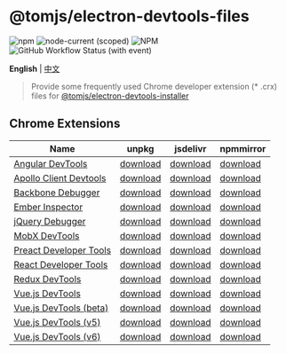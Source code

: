 # @tomjs/electron-devtools-files

![npm](https://img.shields.io/npm/v/@tomjs/electron-devtools-files) ![node-current (scoped)](https://img.shields.io/node/v/@tomjs/electron-devtools-files) ![NPM](https://img.shields.io/npm/l/@tomjs/electron-devtools-files) ![GitHub Workflow Status (with event)](https://img.shields.io/github/actions/workflow/status/tomjs/electron-devtools-files/release.yml)

**English** | [中文](./README.zh_CN.md)

> Provide some frequently used Chrome developer extension (\* .crx) files for [@tomjs/electron-devtools-installer](https://github.com/tomjs/electron-devtools-installer)

## Chrome Extensions

| Name | unpkg | jsdelivr | npmmirror |
| --- | --- | --- | --- |
| [Angular DevTools](https://chromewebstore.google.com/detail/ienfalfjdbdpebioblfackkekamfmbnh) | [download](https://www.unpkg.com/@tomjs/electron-devtools-files/extensions/ienfalfjdbdpebioblfackkekamfmbnh.crx) | [download](https://cdn.jsdelivr.net/npm/@tomjs/electron-devtools-files/extensions/ienfalfjdbdpebioblfackkekamfmbnh.crx) | [download](https://registry.npmmirror.com/@tomjs/electron-devtools-files/latest/files/extensions/ienfalfjdbdpebioblfackkekamfmbnh.crx) |
| [Apollo Client Devtools](https://chromewebstore.google.com/detail/jdkknkkbebbapilgoeccciglkfbmbnfm) | [download](https://www.unpkg.com/@tomjs/electron-devtools-files/extensions/jdkknkkbebbapilgoeccciglkfbmbnfm.crx) | [download](https://cdn.jsdelivr.net/npm/@tomjs/electron-devtools-files/extensions/jdkknkkbebbapilgoeccciglkfbmbnfm.crx) | [download](https://registry.npmmirror.com/@tomjs/electron-devtools-files/latest/files/extensions/jdkknkkbebbapilgoeccciglkfbmbnfm.crx) |
| [Backbone Debugger](https://chromewebstore.google.com/detail/bhljhndlimiafopmmhjlgfpnnchjjbhd) | [download](https://www.unpkg.com/@tomjs/electron-devtools-files/extensions/bhljhndlimiafopmmhjlgfpnnchjjbhd.crx) | [download](https://cdn.jsdelivr.net/npm/@tomjs/electron-devtools-files/extensions/bhljhndlimiafopmmhjlgfpnnchjjbhd.crx) | [download](https://registry.npmmirror.com/@tomjs/electron-devtools-files/latest/files/extensions/bhljhndlimiafopmmhjlgfpnnchjjbhd.crx) |
| [Ember Inspector](https://chromewebstore.google.com/detail/bmdblncegkenkacieihfhpjfppoconhi) | [download](https://www.unpkg.com/@tomjs/electron-devtools-files/extensions/bmdblncegkenkacieihfhpjfppoconhi.crx) | [download](https://cdn.jsdelivr.net/npm/@tomjs/electron-devtools-files/extensions/bmdblncegkenkacieihfhpjfppoconhi.crx) | [download](https://registry.npmmirror.com/@tomjs/electron-devtools-files/latest/files/extensions/bmdblncegkenkacieihfhpjfppoconhi.crx) |
| [jQuery Debugger](https://chromewebstore.google.com/detail/dbhhnnnpaeobfddmlalhnehgclcmjimi) | [download](https://www.unpkg.com/@tomjs/electron-devtools-files/extensions/dbhhnnnpaeobfddmlalhnehgclcmjimi.crx) | [download](https://cdn.jsdelivr.net/npm/@tomjs/electron-devtools-files/extensions/dbhhnnnpaeobfddmlalhnehgclcmjimi.crx) | [download](https://registry.npmmirror.com/@tomjs/electron-devtools-files/latest/files/extensions/dbhhnnnpaeobfddmlalhnehgclcmjimi.crx) |
| [MobX DevTools](https://chromewebstore.google.com/detail/pfgnfdagidkfgccljigdamigbcnndkod) | [download](https://www.unpkg.com/@tomjs/electron-devtools-files/extensions/pfgnfdagidkfgccljigdamigbcnndkod.crx) | [download](https://cdn.jsdelivr.net/npm/@tomjs/electron-devtools-files/extensions/pfgnfdagidkfgccljigdamigbcnndkod.crx) | [download](https://registry.npmmirror.com/@tomjs/electron-devtools-files/latest/files/extensions/pfgnfdagidkfgccljigdamigbcnndkod.crx) |
| [Preact Developer Tools](https://chromewebstore.google.com/detail/ilcajpmogmhpliinlbcdebhbcanbghmd) | [download](https://www.unpkg.com/@tomjs/electron-devtools-files/extensions/ilcajpmogmhpliinlbcdebhbcanbghmd.crx) | [download](https://cdn.jsdelivr.net/npm/@tomjs/electron-devtools-files/extensions/ilcajpmogmhpliinlbcdebhbcanbghmd.crx) | [download](https://registry.npmmirror.com/@tomjs/electron-devtools-files/latest/files/extensions/ilcajpmogmhpliinlbcdebhbcanbghmd.crx) |
| [React Developer Tools](https://chromewebstore.google.com/detail/fmkadmapgofadopljbjfkapdkoienihi) | [download](https://www.unpkg.com/@tomjs/electron-devtools-files/extensions/fmkadmapgofadopljbjfkapdkoienihi.crx) | [download](https://cdn.jsdelivr.net/npm/@tomjs/electron-devtools-files/extensions/fmkadmapgofadopljbjfkapdkoienihi.crx) | [download](https://registry.npmmirror.com/@tomjs/electron-devtools-files/latest/files/extensions/fmkadmapgofadopljbjfkapdkoienihi.crx) |
| [Redux DevTools](https://chromewebstore.google.com/detail/lmhkpmbekcpmknklioeibfkpmmfibljd) | [download](https://www.unpkg.com/@tomjs/electron-devtools-files/extensions/lmhkpmbekcpmknklioeibfkpmmfibljd.crx) | [download](https://cdn.jsdelivr.net/npm/@tomjs/electron-devtools-files/extensions/lmhkpmbekcpmknklioeibfkpmmfibljd.crx) | [download](https://registry.npmmirror.com/@tomjs/electron-devtools-files/latest/files/extensions/lmhkpmbekcpmknklioeibfkpmmfibljd.crx) |
| [Vue.js DevTools](https://chromewebstore.google.com/detail/nhdogjmejiglipccpnnnanhbledajbpd) | [download](https://www.unpkg.com/@tomjs/electron-devtools-files/extensions/nhdogjmejiglipccpnnnanhbledajbpd.crx) | [download](https://cdn.jsdelivr.net/npm/@tomjs/electron-devtools-files/extensions/nhdogjmejiglipccpnnnanhbledajbpd.crx) | [download](https://registry.npmmirror.com/@tomjs/electron-devtools-files/latest/files/extensions/nhdogjmejiglipccpnnnanhbledajbpd.crx) |
| [Vue.js DevTools (beta)](https://chromewebstore.google.com/detail/ljjemllljcmogpfapbkkighbhhppjdbg) | [download](https://www.unpkg.com/@tomjs/electron-devtools-files/extensions/ljjemllljcmogpfapbkkighbhhppjdbg.crx) | [download](https://cdn.jsdelivr.net/npm/@tomjs/electron-devtools-files/extensions/ljjemllljcmogpfapbkkighbhhppjdbg.crx) | [download](https://registry.npmmirror.com/@tomjs/electron-devtools-files/latest/files/extensions/ljjemllljcmogpfapbkkighbhhppjdbg.crx) |
| [Vue.js DevTools (v5)](https://chromewebstore.google.com/detail/hkddcnbhifppgmfgflgaelippbigjpjo) | [download](https://www.unpkg.com/@tomjs/electron-devtools-files/extensions/hkddcnbhifppgmfgflgaelippbigjpjo.crx) | [download](https://cdn.jsdelivr.net/npm/@tomjs/electron-devtools-files/extensions/hkddcnbhifppgmfgflgaelippbigjpjo.crx) | [download](https://registry.npmmirror.com/@tomjs/electron-devtools-files/latest/files/extensions/hkddcnbhifppgmfgflgaelippbigjpjo.crx) |
| [Vue.js DevTools (v6)](https://chromewebstore.google.com/detail/iaajmlceplecbljialhhkmedjlpdblhp) | [download](https://www.unpkg.com/@tomjs/electron-devtools-files/extensions/iaajmlceplecbljialhhkmedjlpdblhp.crx) | [download](https://cdn.jsdelivr.net/npm/@tomjs/electron-devtools-files/extensions/iaajmlceplecbljialhhkmedjlpdblhp.crx) | [download](https://registry.npmmirror.com/@tomjs/electron-devtools-files/latest/files/extensions/iaajmlceplecbljialhhkmedjlpdblhp.crx) |
